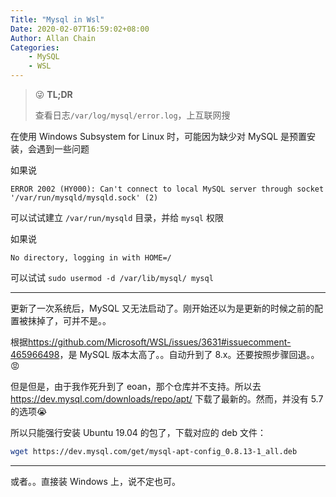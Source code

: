 ```yaml
---
Title: "Mysql in Wsl"
Date: 2020-02-07T16:59:02+08:00
Author: Allan Chain
Categories:
    - MySQL
    - WSL
---
```


> :stuck_out_tongue_winking_eye: **TL;DR**
>
> 查看日志`/var/log/mysql/error.log`，上互联网搜

在使用 Windows Subsystem for Linux 时，可能因为缺少对 MySQL 是预置安装，会遇到一些问题

如果说


    ERROR 2002 (HY000): Can't connect to local MySQL server through socket '/var/run/mysqld/mysqld.sock' (2)


可以试试建立 `/var/run/mysqld` 目录，并给 `mysql` 权限

如果说


    No directory, logging in with HOME=/


可以试试 `sudo usermod -d /var/lib/mysql/ mysql`

---

更新了一次系统后，MySQL 又无法启动了。刚开始还以为是更新的时候之前的配置被抹掉了，可并不是。。

根据<https://github.com/Microsoft/WSL/issues/3631#issuecomment-465966498>，是 MySQL 版本太高了。。自动升到了 8.x。还要按照步骤回退。。:rage:

但是但是，由于我作死升到了 eoan，那个仓库并不支持。所以去 <https://dev.mysql.com/downloads/repo/apt/> 下载了最新的。然而，并没有 5.7 的选项:sob:

所以只能强行安装 Ubuntu 19.04 的包了，下载对应的 deb 文件：

```bash
wget https://dev.mysql.com/get/mysql-apt-config_0.8.13-1_all.deb
```

---

或者。。直接装 Windows 上，说不定也可。